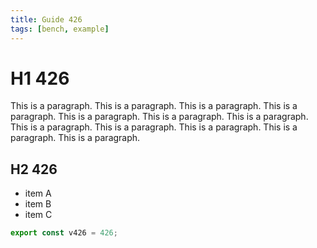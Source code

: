 ```yaml
---
title: Guide 426
tags: [bench, example]
---
```


# H1 426

This is a paragraph. This is a paragraph. This is a paragraph. This is a paragraph. This is a paragraph. This is a paragraph. This is a paragraph. This is a paragraph. This is a paragraph. This is a paragraph. This is a paragraph. This is a paragraph. 

## H2 426

- item A
- item B
- item C

```ts
export const v426 = 426;
```